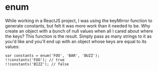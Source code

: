 # enum
While working in a ReactJS project, I was using the keyMirror function to generate constants, but felt it was more work than it needed to be. Why create an object with a bunch of null values when all I cared about where the keys? This function is the result. Simply pass as many strings to it as you'd like and you'll end up with an object whose keys are equal to its values:

```
var constants = enum('FOO', 'BAR', 'BUZZ');
!!constants('FOO'); // true
!!constants('BIZZ'); // false
```
